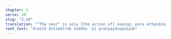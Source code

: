 ```yaml
---
chapter: 2
verse: 20
slug: "2.20"
translation: "“The seer” is only [the action of] seeing: pure attending and observing."
root_text: "draṣṭā dṛśimātraḥ śuddho 'pi pratyayānupaśyaḥ"
---
```


